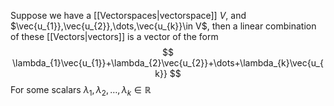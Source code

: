 Suppose we have a [[Vectorspaces|vectorspace]] $V$, and $\vec{u_{1}},\vec{u_{2}},\dots,\vec{u_{k}}\in V$, then a linear combination of these [[Vectors|vectors]] is a vector of the form
$$
\lambda_{1}\vec{u_{1}}+\lambda_{2}\vec{u_{2}}+\dots+\lambda_{k}\vec{u_{k}}
$$
For some scalars $\lambda_{1},\lambda_{2},\dots,\lambda_{k}\in\mathbb{R}$